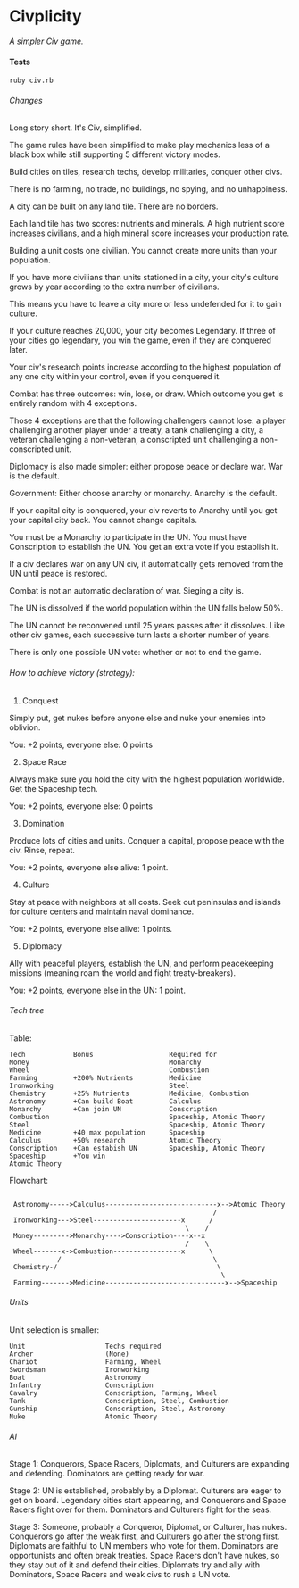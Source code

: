 Civplicity
==========

*A simpler Civ game.*

#### Tests

`ruby civ.rb`

###### Changes

Long story short. It's Civ, simplified.

The game rules have been simplified to make play mechanics less of a black box while still supporting 5 different victory modes.

Build cities on tiles, research techs, develop militaries, conquer other civs.

There is no farming, no trade, no buildings, no spying, and no unhappiness.

A city can be built on any land tile. There are no borders.

Each land tile has two scores: nutrients and minerals. A high nutrient score increases civilians, and a high mineral score increases your production rate.

Building a unit costs one civilian. You cannot create more units than your population.

If you have more civilians than units stationed in a city, your city's culture grows by year according to the extra number of civilians.

This means you have to leave a city more or less undefended for it to gain culture.

If your culture reaches 20,000, your city becomes Legendary. If three of your cities go legendary, you win the game, even if they are conquered later.

Your civ's research points increase according to the highest population of any one city within your control, even if you conquered it.

Combat has three outcomes: win, lose, or draw. Which outcome you get is entirely random with 4 exceptions.

Those 4 exceptions are that the following challengers cannot lose: a player challenging another player under a treaty, a tank challenging a city, a veteran challenging a non-veteran, a conscripted unit challenging a non-conscripted unit.

Diplomacy is also made simpler: either propose peace or declare war. War is the default.

Government: Either choose anarchy or monarchy. Anarchy is the default.

If your capital city is conquered, your civ reverts to Anarchy until you get your capital city back. You cannot change capitals.

You must be a Monarchy to participate in the UN. You must have Conscription to establish the UN. You get an extra vote if you establish it.

If a civ declares war on any UN civ, it automatically gets removed from the UN until peace is restored.

Combat is not an automatic declaration of war. Sieging a city is.

The UN is dissolved if the world population within the UN falls below 50%.

The UN cannot be reconvened until 25 years passes after it dissolves. Like other civ games, each successive turn lasts a shorter number of years.

There is only one possible UN vote: whether or not to end the game.

###### How to achieve victory (strategy):

1) Conquest

Simply put, get nukes before anyone else and nuke your enemies into oblivion.

You: +2 points, everyone else: 0 points

2) Space Race

Always make sure you hold the city with the highest population worldwide. Get the Spaceship tech.

You: +2 points, everyone else: 0 points

3) Domination

Produce lots of cities and units. Conquer a capital, propose peace with the civ. Rinse, repeat.

You: +2 points, everyone else alive: 1 point.

4) Culture

Stay at peace with neighbors at all costs. Seek out peninsulas and islands for culture centers and maintain naval dominance.

You: +2 points, everyone else alive: 1 points.

5) Diplomacy

Ally with peaceful players, establish the UN, and perform peacekeeping missions (meaning roam the world and fight treaty-breakers).

You: +2 points, everyone else in the UN: 1 point.

###### Tech tree

Table:

```
Tech            Bonus                   Required for                    
Money                                   Monarchy                       
Wheel                                   Combustion                    
Farming         +200% Nutrients         Medicine                       
Ironworking                             Steel                        
Chemistry       +25% Nutrients          Medicine, Combustion           
Astronomy       +Can build Boat         Calculus                        
Monarchy        +Can join UN            Conscription                    
Combustion                              Spaceship, Atomic Theory        
Steel                                   Spaceship, Atomic Theory
Medicine        +40 max population      Spaceship
Calculus        +50% research           Atomic Theory
Conscription    +Can estabish UN        Spaceship, Atomic Theory
Spaceship       +You win                
Atomic Theory
```

Flowchart:

```

 Astronomy----->Calculus----------------------------x-->Atomic Theory
                                                   /
 Ironworking--->Steel----------------------x      /
                                            \    /
 Money--------->Monarchy---->Conscription----x--x
                                            /    \
 Wheel-------x->Combustion-----------------x      \
            /                                      \
 Chemistry-/                                        \
                                                     \
 Farming------->Medicine------------------------------x-->Spaceship
```

###### Units

Unit selection is smaller:

```
Unit                    Techs required
Archer                  (None)
Chariot                 Farming, Wheel
Swordsman               Ironworking
Boat                    Astronomy
Infantry                Conscription
Cavalry                 Conscription, Farming, Wheel
Tank                    Conscription, Steel, Combustion
Gunship                 Conscription, Steel, Astronomy
Nuke                    Atomic Theory
```

###### AI

Stage 1: Conquerors, Space Racers, Diplomats, and Culturers are expanding and defending. Dominators are getting ready for war.

Stage 2: UN is established, probably by a Diplomat. Culturers are eager to get on board. Legendary cities start appearing, and Conquerors and Space Racers fight over for them. Dominators and Culturers fight for the seas.

Stage 3: Someone, probably a Conqueror, Diplomat, or Culturer, has nukes. Conquerors go after the weak first, and Culturers go after the strong first. Diplomats are faithful to UN members who vote for them. Dominators are opportunists and often break treaties. Space Racers don't have nukes, so they stay out of it and defend their cities. Diplomats try and ally with Dominators, Space Racers and weak civs to rush a UN vote.

